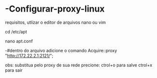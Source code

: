 # -Configurar-proxy-linux

requisitos, utlizar o editor de arquivos nano ou vim

cd /etc/apt

nano apt.conf

-#dentro do arquivo adicione o comando
Acquire::proxy "http://172.22.2.1:2121/";

obs: substitua pelo proxy de sua rede
precione: ctrol+o para salve
ctrol+x para sair
